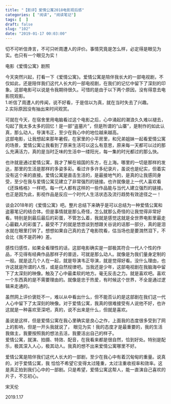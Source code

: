 ```yaml
---
title: "【影评】爱情公寓2018电影观后感"
categories: [ "阅读", "阅读笔记"]
tags: [  ]
draft: false
slug: "102"
date: "2019-01-17 00:03:00"
---
```




切不可听信谗言，不可只听周遭人的评价。事情究竟是怎么样，必定得是眼见为实。也只有一个眼见为实！


电影《爱情公寓》剧照

今天突然兴起，打看一下《爱情公寓》。爱情公寓是陪伴我长大的一部电视剧，不仅如此，还是陪伴我们这代人长大的一部电视剧，在我们的记忆中留下了深刻的印象。这部电影可以说是令我期待很久。可惜的是由于以下两个原因，没有得意去电影院观影。  
1.听信了周遭人的传闻，说不好看，于是信以为真，就在当时失去了兴趣。  
2.实际原因没有抽出来时间观赏。

可就在今天，在宿舍里用电脑看过这个电影之后，心中涌起的潮浪久久难以褪去，勾起了我太多太多的回忆！是一部“盗墓片”，但是所谓的“山寨”，是制作的如此认真，那么动人，导演韦正，至少在我心中的地位越来越高。  
这部电影，让我想起来那年暑假，在家里的小平房里，和兄弟姐妹一起看爱情公寓的场景，爱情公寓让我看到了原来生活可以这么有意思，原来每一天都可以过的那么充满活力，真的是当时乏味的生活中一缕阳光，每一集的时光都过的那么快。

也许就是通过爱情公寓，我才了解在祖国的东方，在上海。哪里的一切是那样的发达，那里的生活是那样的多姿多彩。看过许多许多纪录片，虽说也是纪实，但着实没有这个来的直接。爱情公寓是直击生活的，是最接地气的，是真的让我感同身受，至少在我与爱情公寓见建立了非常强烈的链接。也许就像是上一代人喜欢看《还珠格格》一样吧。每一代人都有这样的一些作品能与当代人建立强烈的链接。也正是因为此，影视作品是反应一个时代人生活状态及流行趋势有效途径之一！  

    

谈会2018年的《爱情公寓》吧。整片总结下来确乎是可以总结为一种爱情公寓和盗墓笔记的结合体。但是事情就是那么奇怪，怎么就那么奇怪的让我觉得非常好看。特别是到最后最后的彩蛋，不管怎么着，我就是感觉这就是全世界电影里最走心最戳人的彩蛋了。最受不了的就是悠悠谈到想跟关谷说的话那一部分，真的是泪水就在眼里打转了。想想如果自己真的去了电影院看，估当场也是要潸然泪下，不会比《我不是药神》差。

感性归感性，如果全看理性的话，这部电影确实是一部极其符合一代人个性的作品，不见得有经典作品那样子的普适，可就是那么动人。就像是为我们量身定制的一般。就是这几个人在一起，就是导演韦正导演，就是觉得好看。没什么理由，也许这就是所谓的人性，或是自然规律吧。当我还是少年，这部电视剧在我脑海中留下了太深刻的映像。触及了心中最柔软的地方。毫无反击之力。就是喜欢吧。喜欢一个东西真的是不需要理由的。就像是忠于热爱，有时候这个世界，不全是通过逻辑来走通的。


虽然网上评价褒贬不一，难以从中看出什么，但不能否认的是这部剧在我们这一代人心中留下了太深刻的映像。对于爱情公寓，我真的很难接受有人说他不好，也许这就是一种喜欢至深吧，真的，说不出来是什么，但就是喜欢。

虽说是这样，但是爱情公寓在我心里确实是良心之作，上面我的态度很多受到了网上的影响，但是一开头我就说了， 眼见为实！我的态度才是最重要的，我的生活我做主，我要按照我的想法去活，我要活出自己的样子。  
爱情公寓，就演、拍摄、特效、配音，在我看来都是很自然，恰到好处。特别是配乐，极其深入人心，极其动人。我真的想不出来爱情公寓哪里不好。

爱情公寓是陪伴我们这代人长大的一部剧，至少在我心中有着沉甸甸的重量。说真的，对于爱情公寓，我 恰恰不希望它变得太过隆重，太过注重收视率和效率。这是真正拍到我们心中的一部剧。只是希望，爱情公寓这帮人，能一直演自己喜欢的片子，不忘初心。

宋天伦

2019.1.17